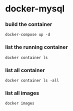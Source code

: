 # docker-mysql

### build the container

```
docker-compose up -d
```

### list the running container

```
docker container ls
```

### list all container

```
docker container ls -all
```

### list all images

```
docker images
```
